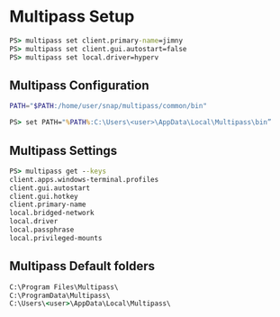 # Multipass Setup
```cmd
PS> multipass set client.primary-name=jimny
PS> multipass set client.gui.autostart=false
PS> multipass set local.driver=hyperv
```

## Multipass Configuration
```bash
PATH="$PATH:/home/user/snap/multipass/common/bin"
```
```cmd
PS> set PATH="%PATH%:C:\Users\<user>\AppData\Local\Multipass\bin”
```

## Multipass Settings
```cmd
PS> multipass get --keys
client.apps.windows-terminal.profiles
client.gui.autostart
client.gui.hotkey
client.primary-name
local.bridged-network
local.driver
local.passphrase
local.privileged-mounts
```

## Multipass Default folders
```cmd
C:\Program Files\Multipass\
C:\ProgramData\Multipass\
C:\Users\<user>\AppData\Local\Multipass\
```
